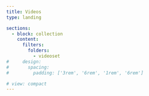 ```yaml
---
title: Videos
type: landing

sections:
  - block: collection
    content:
      filters:
        folders:
          - videoset
#     design:
#       spacing:
#         padding: ['3rem', '6rem', '1rem', '6rem']

# view: compact
---
```


